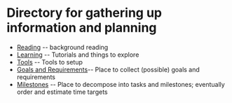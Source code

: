 # Directory for gathering up information and planning

* [Reading](reading.md) -- background reading
* [Learning](learning.md) -- Tutorials and things to explore
* [Tools](tools.md) -- Tools to setup
* [Goals and Requirements](goals.md)-- Place to collect (possible) goals  and requirements
* [Milestones](milestones.md) -- Place to decompose into tasks and milestones; eventually order and estimate time targets


  
